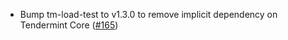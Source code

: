 - Bump tm-load-test to v1.3.0 to remove implicit dependency on Tendermint Core
  ([\#165](https://github.com/KYVENetwork/celestia-core/pull/165))
